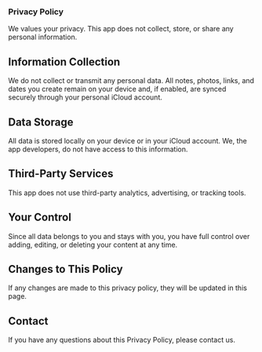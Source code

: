 ### Privacy Policy

We values your privacy. This app does not collect, store, or share any personal information.

## Information Collection

We do not collect or transmit any personal data. All notes, photos, links, and dates you create remain on your device and, if enabled, are synced securely through your personal iCloud account.

## Data Storage

All data is stored locally on your device or in your iCloud account. We, the app developers, do not have access to this information.

## Third-Party Services

This app does not use third-party analytics, advertising, or tracking tools.

## Your Control

Since all data belongs to you and stays with you, you have full control over adding, editing, or deleting your content at any time.

## Changes to This Policy

If any changes are made to this privacy policy, they will be updated in this page.

## Contact

If you have any questions about this Privacy Policy, please contact us.
